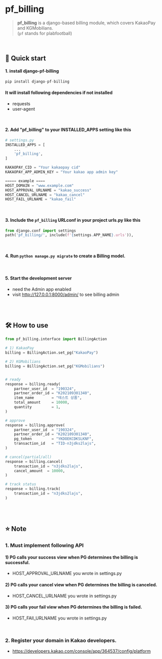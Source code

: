 # pf_billing

> **pf_billing** is a django-based billing module, which covers KakaoPay and KGMobilians.<br>
> (`pf` stands for plabfootball)<br>

<br>

## 🚀 Quick start

#### 1. install django-pf-billing

```python
pip install django-pf-billing
```

#### It will install following dependencies if not installed

- requests<br>
- user-agent<br>

<br>

#### 2. Add "pf_billing" to your INSTALLED_APPS setting like this

```python
# settings.py
INSTALLED_APPS = [
    ...
    'pf_billing',
]

KAKAOPAY_CID = "Your kakaopay cid"
KAKAOPAY_APP_ADMIN_KEY = "Your kakao app admin key"

===== example ====
HOST_DOMAIN = "www.example.com"
HOST_APPROVAL_URLNAME = "kakao_success"
HOST_CANCEL_URLNAME = "kakao_cancel"
HOST_FAIL_URLNAME = "kakao_fail"
```

<br>

#### 3. Include the `pf_billing` URLconf in your project urls.py like this

```python
from django.conf import settings
path('pf_billing/', include(f'{settings.APP_NAME}.urls')),
```

<br>

#### 4. Run `python manage.py migrate` to create a Billing model.

<br>

#### 5. Start the development server

- need the Admin app enabled
- visit http://127.0.0.1:8000/admin/ to see billing admin

<br><br>

## 🛠 How to use

```python
from pf_billing.interface import BillingAction

# 1) KakaoPay
billing = BillingAction.set_pg("KakaoPay")

# 2) KGMobilians
billing = BillingAction.set_pg("KGMobilians")


# ready
response = billing.ready(
    partner_user_id  = "190324",
    partner_order_id = "K202109301340",
    item_name        = "테스트 상품",
    total_amount     = 10000,
    quantity         = 1,
)

# approve
response = billing.approve(
    partner_user_id  = "190324",
    partner_order_id = "K202109301340",
    pg_token         = "YKDOEKCDKSLKNF",
    transaction_id   = "TID-n3jdks2lajs",
)

# cancel(partial/all)
response = billing.cancel(
    transaction_id = "n3jdks2lajs",
    cancel_amount  = 10000,
)

# track status
response = billing.track(
    transaction_id = "n3jdks2lajs",
)
```

<br><br>

## ⭐️ Note

### 1. Must implement following API

#### 1) PG calls your success view when PG determines the billing is successful.

- HOST_APPROVAL_URLNAME you wrote in settings.py

#### 2) PG calls your cancel view when PG determines the billing is canceled.

- HOST_CANCEL_URLNAME you wrote in settings.py

#### 3) PG calls your fail view when PG determines the billing is failed.

- HOST_FAIl_URLNAME you wrote in settings.py

<br>

### 2. Register your domain in Kakao developers.

- https://developers.kakao.com/console/app/364537/config/platform
